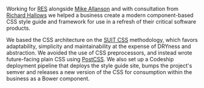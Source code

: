 Working for [RES](http://madebyres.com) alongside [Mike Allanson](http://michaelallanson.com) and with consultation from [Richard Hallows](http://richardhallows.com) we helped a business create a modern component-based CSS style guide and framework for use in a refresh of their critical software products.

We based the CSS architecture on the [SUIT CSS](https://suitcss.github.io) methodology, which favors adaptability, simplicity and maintainability at the expense of DRYness and abstraction. We avoided the use of CSS preprocessors, and instead wrote future-facing plain CSS using [PostCSS](https://github.com/postcss/postcss). We also set up a Codeship deployment pipeline that deploys the style guide site, bumps the project's semver and releases a new version of the CSS for consumption within the business as a Bower component.

